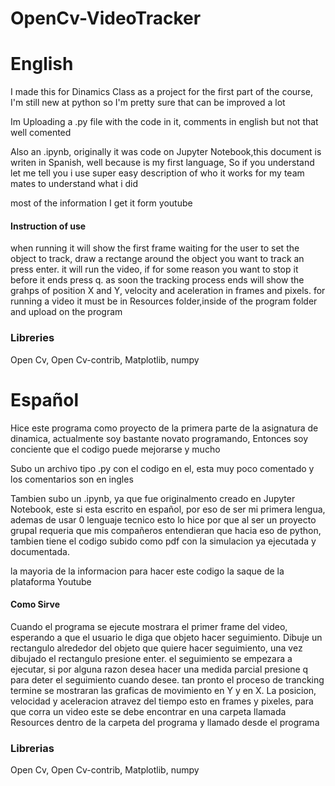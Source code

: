 # OpenCv-VideoTracker

# English

I made this for Dinamics Class as a project for the first part of the course, I'm still new at python so I'm pretty sure that can be improved a lot

Im Uploading a .py file with the code in it, comments in english but not that well comented

Also an .ipynb, originally it was code on Jupyter Notebook,this document is writen in Spanish, well because is my first language, So if you understand let me tell you i use super easy description of who it works for my team mates to understand what i did

most of the information I get it form youtube



#### Instruction of use

when running it will show the first frame waiting for the user to set the object to track, draw a rectange around the object you want to track an press enter. it will run the video, if for some reason you want to stop it before it ends press q. as soon the tracking process ends will show the grahps of position X and Y, velocity and aceleration in frames and pixels. for running a video it must be in Resources folder,inside of the program folder and upload on the program 

### Libreries
Open Cv,
Open Cv-contrib,
Matplotlib,
numpy

# Español

Hice este programa como proyecto de la primera parte de la asignatura de dinamica, actualmente soy bastante novato programando, Entonces soy conciente que el codigo puede mejorarse y mucho

Subo un archivo tipo .py con el codigo en el, esta muy poco comentado y los comentarios son en ingles

 Tambien subo un .ipynb, ya que fue originalmento creado en Jupyter Notebook, este si esta escrito en español, por eso de ser mi primera lengua, ademas de usar 0 lenguaje tecnico esto lo hice por que al ser un proyecto grupal requeria que mis compañeros entendieran que hacia eso de python, tambien tiene el codigo subido como pdf con la simulacion ya ejecutada y documentada.
 
 la mayoria de la informacion para hacer este codigo la saque de la plataforma Youtube
 

#### Como Sirve

Cuando el programa se ejecute mostrara el primer frame del video, esperando a que el usuario le diga que objeto hacer seguimiento. Dibuje un rectangulo alrededor del objeto que quiere hacer seguimiento, una vez dibujado el rectangulo presione enter. el seguimiento se empezara a ejecutar, si por alguna razon desea hacer una medida parcial presione q para deter el seguimiento cuando desee. tan pronto el proceso de trancking termine se mostraran las graficas de movimiento en Y y en X. La posicion, velocidad y aceleracion atravez del tiempo esto en frames y pixeles, para que corra un video este se debe encontrar en una carpeta llamada Resources dentro de la carpeta del programa y llamado desde el programa 

### Librerias
Open Cv,
Open Cv-contrib,
Matplotlib,
numpy





